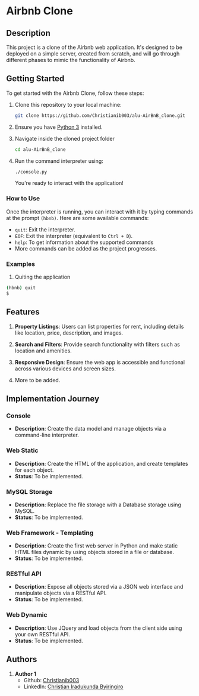 # Airbnb Clone

## Description

This project is a clone of the Airbnb web application. It's designed to be deployed on a simple server, created from scratch, and will go through different phases to mimic the functionality of Airbnb.

## Getting Started

To get started with the Airbnb Clone, follow these steps:

1. Clone this repository to your local machine:

   ```bash
   git clone https://github.com/Christianib003/alu-AirBnB_clone.git
   ```

2. Ensure you have [Python 3](https://www.python.org/downloads/) installed.
3. Navigate inside the cloned project folder

    ```bash
    cd alu-AirBnB_clone
    ```

4. Run the command interpreter using:

   ```bash
   ./console.py
   ```

   You're ready to interact with the application!

### How to Use

Once the interpreter is running, you can interact with it by typing commands at the prompt `(hbnb)`. Here are some available commands:

- `quit`: Exit the interpreter.
- `EOF`: Exit the interpreter (equivalent to `Ctrl + D`).
- `help`: To get information about the supported commands
- More commands can be added as the project progresses.

### Examples

1. Quiting the application

```bash
(hbnb) quit
$
```

## Features

1. **Property Listings**: Users can list properties for rent, including details like location, price, description, and images.

2. **Search and Filters**: Provide search functionality with filters such as location and amenities.

3. **Responsive Design**: Ensure the web app is accessible and functional across various devices and screen sizes.

4. More to be added.

## Implementation Journey

### Console

- **Description**: Create the data model and manage objects via a command-line interpreter.

### Web Static

- **Description**: Create the HTML of the application, and create templates for each object.
- **Status**: To be implemented.

### MySQL Storage

- **Description**: Replace the file storage with a Database storage using MySQL.
- **Status**: To be implemented.

### Web Framework - Templating

- **Description**: Create the first web server in Python and make static HTML files dynamic by using objects stored in a file or database.
- **Status**: To be implemented.

### RESTful API

- **Description**: Expose all objects stored via a JSON web interface and manipulate objects via a RESTful API.
- **Status**: To be implemented.

### Web Dynamic

- **Description**: Use JQuery and load objects from the client side using your own RESTful API.
- **Status**: To be implemented.

## Authors

1. **Author 1**
    - Github: [Christianib003](https://github.com/Christianib003)
    - LinkedIn: [Christian Iradukunda Byiringiro](https://www.linkedin.com/in/christian-iradukunda-byiringiro/)



